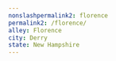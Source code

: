 ```yaml
---
﻿nonslashpermalink2: florence
permalink2: /florence/
alley: Florence
city: Derry
state: New Hampshire
---
```

